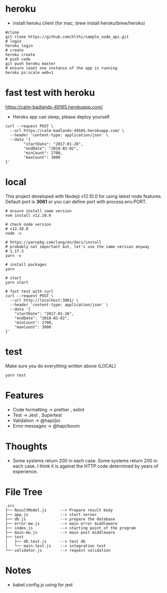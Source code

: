 # heroku
-  install heroku client (for mac, brew install heroku/brew/heroku)
```
#clone
git clone https://github.com/hlthi/sample_node_api.git
# login
heroku login
# create
heroku create
# push code
git push heroku master
# ensure least one instance of the app is running
heroku ps:scale web=1
```

# fast test with heroku
https://calm-badlands-49165.herokuapp.com/
- Heroku app can sleep, please deploy yourself
```
curl --request POST \
  --url https://calm-badlands-49165.herokuapp.com/ \
  --header 'content-type: application/json' \
  --data '{
        "startDate": "2017-01-26",
        "endDate": "2018-02-02",
        "minCount": 2700,
        "maxCount": 3000
}'
```


# local
This project developed with Nodejs v12.10.0 for using latest node features.
Default port is **3061** or you can define port with process.env.PORT.
```
# ensure install same version
nvm install v12.10.0

# check node version
# v12.10.0
node -v

# https://yarnpkg.com/lang/en/docs/install
# probably not important but, let's use the same version anyway
# 1.17.3
yarn -v

# install packages
yarn 

# start
yarn start

# fast test with curl
curl --request POST \
  --url http://localhost:3061/ \
  --header 'content-type: application/json' \
  --data '{
	"startDate": "2017-01-26",
	"endDate": "2018-02-02",
	"minCount": 2700,
	"maxCount": 3000
}'

```

# test
Make sure you do everything written above (LOCAL)

```
yarn test
```

# Features
- Code formatting -> prettier ,  eslint
- Test -> Jest , Supertest
- Validation -> @hapi/joi
- Error messages -> @hapi/boom

# Thoughts
- Some systems return 200 in each case. 
Some systems return 200 in each case. 
I think it is against the HTTP code determined by years of experience.

# File Tree
```
.src
├── ResultModel.js      --> Prepare result body
├── app.js              --> start server
├── db.js               --> prepare the database
├── error-mw.js         --> main error middleware
├── index.js            --> starting point of the program
├── main-mw.js          --> main post middleware
├── test            
│   ├── db.test.js      --> test db
│   └── main.test.js    --> integration test
└── validator.js        --> request validation
```

# Notes
- babel.config.js using for jest

